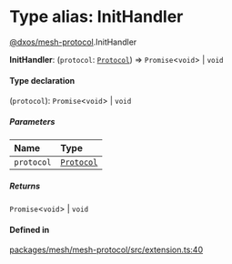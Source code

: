 # Type alias: InitHandler

[@dxos/mesh-protocol](../modules/dxos_mesh_protocol.md).InitHandler

 **InitHandler**: (`protocol`: [`Protocol`](../classes/dxos_mesh_protocol.Protocol.md)) => `Promise`<`void`\> \| `void`

#### Type declaration

(`protocol`): `Promise`<`void`\> \| `void`

##### Parameters

| Name | Type |
| :------ | :------ |
| `protocol` | [`Protocol`](../classes/dxos_mesh_protocol.Protocol.md) |

##### Returns

`Promise`<`void`\> \| `void`

#### Defined in

[packages/mesh/mesh-protocol/src/extension.ts:40](https://github.com/dxos/dxos/blob/db8188dae/packages/mesh/mesh-protocol/src/extension.ts#L40)
